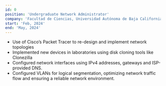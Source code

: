 ```yaml
---
id: 0
position: 'Undergraduate Network Administrator'
company: 'Facultad de Ciencias, Universidad Autónoma de Baja California'
start: 'Feb, 2024'
end: 'May, 2024'
---
```

- Use of Cisco’s Packet Tracer to re-design and implement network topologies
- Implemented new devices in laboratories using disk cloning tools like Clonezilla
- Configured network interfaces using IPv4 addresses, gateways and ISP-provided DNS.
- Configured VLANs for logical segmentation, optimizing network traffic flow and ensuring a 
  reliable network
  environment.
